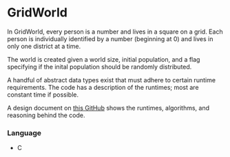 # GridWorld
In GridWorld, every person is a number and lives in a square on a grid. Each person is individually identified by a number (beginning at 0) and lives in only one district at a time.

The world is created given a world size, initial population, and a flag specifying if the inital population should be randomly distributed.

A handful of abstract data types exist that must adhere to certain runtime requirements. The code has a description of the runtimes; most are constant time if possible.

A design document on [this GitHub](/cs251/gridworld/design-document.docx) shows the runtimes, algorithms, and reasoning behind the code.

### Language
- C
